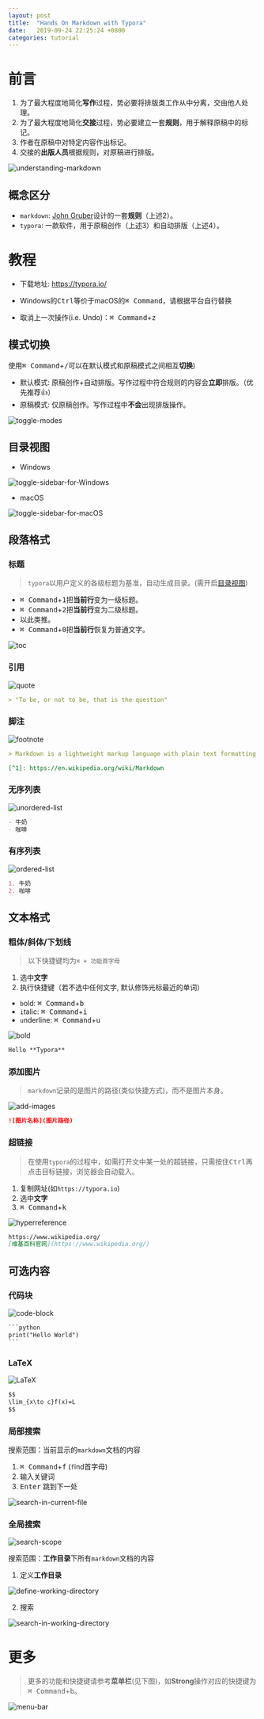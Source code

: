 ```yaml
---
layout: post
title:  "Hands On Markdown with Typora"
date:   2019-09-24 22:25:24 +0800
categories: tutorial
---
```


# 前言

1. 为了最大程度地简化**写作**过程，势必要将排版类工作从中分离，交由他人处理。
2. 为了最大程度地简化**交接**过程，势必要建立一套**规则**，用于解释原稿中的标记。
3. 作者在原稿中对特定内容作出标记。
4. 交接的**出版人员**根据规则，对原稿进行排版。

![understanding-markdown](images/understanding-markdown.png)

## 概念区分

- `markdown`: [John Gruber](https://en.wikipedia.org/wiki/John_Gruber)设计的一套**规则**（上述2）。
- `typora`: 一款软件，用于原稿创作（上述3）和自动排版（上述4）。

# 教程

- 下载地址: https://typora.io/

- Windows的<kbd>Ctrl</kbd>等价于macOS的<kbd>⌘ Command</kbd>，请根据平台自行替换
- 取消上一次操作(i.e. Undo)：<kbd>⌘ Command</kbd>+<kbd>z</kbd>

## 模式切换

使用<kbd>⌘ Command</kbd>+<kbd>/</kbd>可以在默认模式和原稿模式之间相互**切换**)
- 默认模式: 原稿创作+自动排版。写作过程中符合规则的内容会**立即**排版。（优先推荐👍）
- 原稿模式: 仅原稿创作。写作过程中**不会**出现排版操作。

![toggle-modes](images/toggle-modes.gif)

## 目录视图

- Windows

![toggle-sidebar-for-Windows](images/toggle-sidebar-for-Windows.png)

- macOS

![toggle-sidebar-for-macOS](images/toggle-sidebar-for-macOS.gif)
## 段落格式

### 标题

> `typora`以用户定义的各级标题为基准，自动生成目录。(需开启[目录视图](#目录视图))

- <kbd>⌘ Command</kbd>+<kbd>1</kbd>把**当前行**变为一级标题。
- <kbd>⌘ Command</kbd>+<kbd>2</kbd>把**当前行**变为二级标题。
- 以此类推。
- <kbd>⌘ Command</kbd>+<kbd>0</kbd>把**当前行**恢复为普通文字。

![toc](images/toc.gif)


### 引用

![quote](images/quote.gif)
```markdown
> "To be, or not to be, that is the question"
```
### 脚注

![footnote](images/footnote.gif)

```markdown
> Markdown is a lightweight markup language with plain text formatting syntax.[^1]

[^1]: https://en.wikipedia.org/wiki/Markdown
```

### 无序列表
![unordered-list](images/unordered-list.gif)
```markdown
- 牛奶
- 咖啡
```

### 有序列表
![ordered-list](images/ordered-list.gif)
```markdown
1. 牛奶
2. 咖啡
```
## 文本格式

### 粗体/斜体/下划线
> 以下快捷键均为`⌘ + 功能首字母`
1. 选中**文字**
2. 执行快捷键（若不选中任何文字, 默认修饰光标最近的单词）
  - `b`old:  <kbd>⌘ Command</kbd>+<kbd>b</kbd>
  - `i`talic: <kbd>⌘ Command</kbd>+<kbd>i</kbd>
  - `u`nderline: <kbd>⌘ Command</kbd>+<kbd>u</kbd>

![bold](images/bold.gif)

```markdown
Hello **Typora**
```

### 添加图片

> `markdown`记录的是图片的路径(类似快捷方式)，而不是图片本身。

![add-images](images/add-images.gif)
```markdown
![图片名称](图片路径)
```
### 超链接

> 在使用`typora`的过程中，如需打开文中某一处的超链接，只需按住<kbd>Ctrl</kbd>再点击目标链接，浏览器会自动载入。

1. 复制网址(如`https://typora.io`)
2. 选中**文字**
3. <kbd>⌘ Command</kbd>+<kbd>k</kbd>

![hyperreference](images/hyperreference.gif)
```markdown
https://www.wikipedia.org/
[维基百科官网](https://www.wikipedia.org/) 
```

## 可选内容

### 代码块
![code-block](images/code-block.gif)
```markdown
​```python
print("Hello World")
​```
```
### LaTeX

![LaTeX](images/LaTeX.gif)

```markdown
$$
\lim_{x\to c}f(x)=L
$$
```
### 局部搜索

搜索范围：当前显示的`markdown`文档的内容

1. <kbd>⌘ Command</kbd>+<kbd>f</kbd> (`f`ind首字母)
2. 输入关键词
3. <kbd>Enter</kbd> 跳到下一处

![search-in-current-file](images/search-in-current-file.gif)

### 全局搜索

![search-scope](images/search-scope.png)

搜索范围：**工作目录**下所有`markdown`文档的内容

1. 定义**工作目录**

![define-working-directory](images/define-working-directory.gif)

2. 搜索

![search-in-working-directory](images/search-in-working-directory.gif)
# 更多

> 更多的功能和快捷键请参考**菜单栏**(见下图)，如**Strong**操作对应的快捷键为<kbd>⌘ Command</kbd>+<kbd>b</kbd>。

![menu-bar](images/menu-bar.png)



[^1]: https://support.typora.io/Markdown-Reference